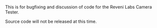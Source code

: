 This is for bugfixing and discussion of code for the Reveni Labs Camera Tester.

Source code will not be released at this time.
